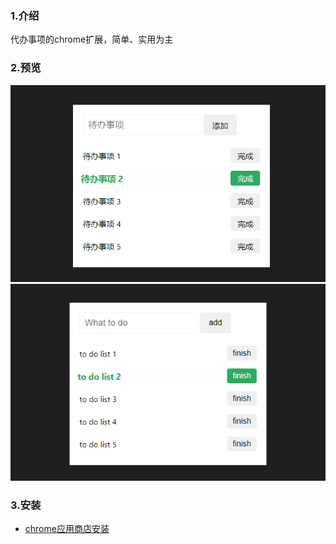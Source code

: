 ### 1.介绍
代办事项的chrome扩展，简单、实用为主
### 2.预览
![](https://github.com/adozhao/memo/blob/main/screenshot.png)
![](https://github.com/adozhao/memo/blob/main/screenshot_en.png)
### 3.安装
* [chrome应用商店安装](https://chrome.google.com/webstore/detail/cmdmgfbahfgbdkociijmabndjclidgam)
